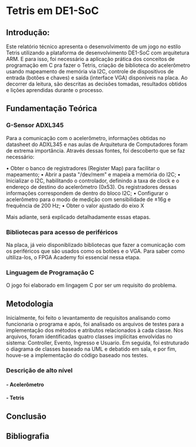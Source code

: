 # Tetris em DE1-SoC

## Introdução:

Este relatório técnico apresenta o desenvolvimento de um jogo no estilo Tetris utilizando a plataforma de desenvolvimento DE1-SoC com arquitetura ARM. E para isso, foi necessário a aplicação prática dos conceitos de programação em C pra fazer o Tetris, criação de biblioteca do acelerômetro usando mapeamento de memória via I2C, controle de dispositivos de entrada (botões e chaves) e saída (interface VGA) disponíveis na placa. Ao decorrer da leitura, são descritas as decisões tomadas, resultados obtidos e lições aprendidas durante o processo.

## Fundamentação Teórica

### G-Sensor ADXL345

Para a comunicação com o acelerômetro, informações obtidas no datasheet do ADXL345 e nas aulas de Arquitetura de Computadores foram de extrema importância. Através dessas fontes, foi descoberto que se faz necessário: 

• Obter o banco de registradores (Register Map) para facilitar o mapeamento;
• Abrir a pasta "/dev/mem" e mapeia a memória do I2C;
• Inicializar o I2C, habilitando o controlador, definindo a taxa de clock e o endereço de destino do acelerômetro (0x53). Os registradores dessas informações correspondem de dentro do bloco I2C;
• Configurar o acelerômetro para o modo de medição com sensibilidade de ±16g e frequência de 200 Hz;
• Obter o valor ajustado do eixo X

Mais adiante, será explicado detalhadamente essas etapas.

### Bibliotecas para acesso de periféricos

Na placa, já veio disponiblizado bibliotecas que fazer a comunicação com os periféricos que são usados como os botões e o VGA. Para saber como ultiliza-los, o FPGA Academy foi essencial nessa etapa.

### Linguagem de Programação C

O jogo foi elaborado em lingagem C por ser um requisito do problema.

## Metodologia 

Inicialmente, foi feito o levantamento de requisitos analisando como funcionaria o programa e após, foi analisado os arquivos de testes para a implementação dos métodos e atributos relacionados à cada classe. Nos arquivos, foram identificadas quatro classes implícitas envolvidas no sistema: Controller, Evento, Ingresso e Usuario. Em seguida, foi estruturado o diagrama de classes baseado na UML e debatido em sala, e por fim, houve-se a implementação do código baseado nos testes.

### Descrição de alto nível

#### - Acelerômetro

#### - Tetris

## Conclusão

## Bibliografia
